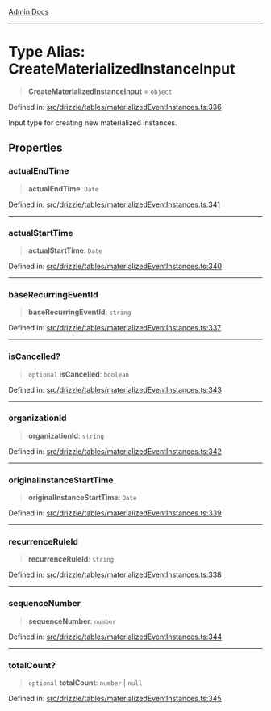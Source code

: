 [Admin Docs](/)

***

# Type Alias: CreateMaterializedInstanceInput

> **CreateMaterializedInstanceInput** = `object`

Defined in: [src/drizzle/tables/materializedEventInstances.ts:336](https://github.com/gautam-divyanshu/talawa-api/blob/7e7d786bbd7356b22a3ba5029601eed88ff27201/src/drizzle/tables/materializedEventInstances.ts#L336)

Input type for creating new materialized instances.

## Properties

### actualEndTime

> **actualEndTime**: `Date`

Defined in: [src/drizzle/tables/materializedEventInstances.ts:341](https://github.com/gautam-divyanshu/talawa-api/blob/7e7d786bbd7356b22a3ba5029601eed88ff27201/src/drizzle/tables/materializedEventInstances.ts#L341)

***

### actualStartTime

> **actualStartTime**: `Date`

Defined in: [src/drizzle/tables/materializedEventInstances.ts:340](https://github.com/gautam-divyanshu/talawa-api/blob/7e7d786bbd7356b22a3ba5029601eed88ff27201/src/drizzle/tables/materializedEventInstances.ts#L340)

***

### baseRecurringEventId

> **baseRecurringEventId**: `string`

Defined in: [src/drizzle/tables/materializedEventInstances.ts:337](https://github.com/gautam-divyanshu/talawa-api/blob/7e7d786bbd7356b22a3ba5029601eed88ff27201/src/drizzle/tables/materializedEventInstances.ts#L337)

***

### isCancelled?

> `optional` **isCancelled**: `boolean`

Defined in: [src/drizzle/tables/materializedEventInstances.ts:343](https://github.com/gautam-divyanshu/talawa-api/blob/7e7d786bbd7356b22a3ba5029601eed88ff27201/src/drizzle/tables/materializedEventInstances.ts#L343)

***

### organizationId

> **organizationId**: `string`

Defined in: [src/drizzle/tables/materializedEventInstances.ts:342](https://github.com/gautam-divyanshu/talawa-api/blob/7e7d786bbd7356b22a3ba5029601eed88ff27201/src/drizzle/tables/materializedEventInstances.ts#L342)

***

### originalInstanceStartTime

> **originalInstanceStartTime**: `Date`

Defined in: [src/drizzle/tables/materializedEventInstances.ts:339](https://github.com/gautam-divyanshu/talawa-api/blob/7e7d786bbd7356b22a3ba5029601eed88ff27201/src/drizzle/tables/materializedEventInstances.ts#L339)

***

### recurrenceRuleId

> **recurrenceRuleId**: `string`

Defined in: [src/drizzle/tables/materializedEventInstances.ts:338](https://github.com/gautam-divyanshu/talawa-api/blob/7e7d786bbd7356b22a3ba5029601eed88ff27201/src/drizzle/tables/materializedEventInstances.ts#L338)

***

### sequenceNumber

> **sequenceNumber**: `number`

Defined in: [src/drizzle/tables/materializedEventInstances.ts:344](https://github.com/gautam-divyanshu/talawa-api/blob/7e7d786bbd7356b22a3ba5029601eed88ff27201/src/drizzle/tables/materializedEventInstances.ts#L344)

***

### totalCount?

> `optional` **totalCount**: `number` \| `null`

Defined in: [src/drizzle/tables/materializedEventInstances.ts:345](https://github.com/gautam-divyanshu/talawa-api/blob/7e7d786bbd7356b22a3ba5029601eed88ff27201/src/drizzle/tables/materializedEventInstances.ts#L345)
